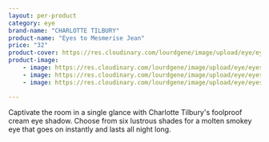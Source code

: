 ```yaml
---
layout: per-product
category: eye
brand-name: "CHARLOTTE TILBURY"
product-name: "Eyes to Mesmerise Jean"
price: "32"
product-cover: https://res.cloudinary.com/lourdgene/image/upload/eye/eyes-to-mesmerise/cover-image.jpg
product-image:
    - image: https://res.cloudinary.com/lourdgene/image/upload/eye/eyes-to-mesmerise/cover-image.jpg
    - image: https://res.cloudinary.com/lourdgene/image/upload/eye/eyes-to-mesmerise/jean.jpg
    - image: https://res.cloudinary.com/lourdgene/image/upload/eye/eyes-to-mesmerise/jean-shade.jpg

---
```

Captivate the room in a single glance with Charlotte Tilbury's foolproof cream eye shadow. Choose from six lustrous shades for a molten smokey eye that goes on instantly and lasts all night long.


